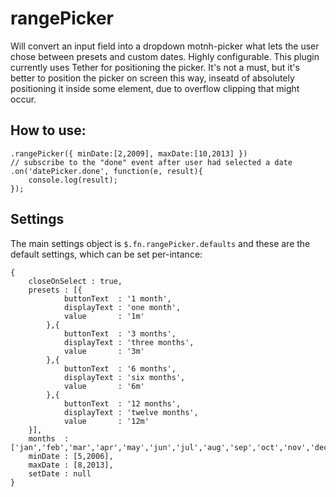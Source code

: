 rangePicker
========

Will convert an input field into a dropdown motnh-picker what lets the user chose between presets and custom dates.
Highly configurable. This plugin currently uses Tether for positioning the picker. It's not a must, but it's better
to position the picker on screen this way, inseatd of absolutely positioning it inside some element, due to overflow clipping
that might occur.

## How to use:
    .rangePicker({ minDate:[2,2009], maxDate:[10,2013] })
    // subscribe to the "done" event after user had selected a date
    .on('datePicker.done', function(e, result){
        console.log(result);
    });


## Settings

The main settings object is `$.fn.rangePicker.defaults` and these are the default settings, which can be set per-intance:

    {
        closeOnSelect : true,
        presets : [{
                buttonText  : '1 month',
                displayText : 'one month',
                value       : '1m'
            },{
                buttonText  : '3 months',
                displayText : 'three months',
                value       : '3m'
            },{
                buttonText  : '6 months',
                displayText : 'six months',
                value       : '6m'
            },{
                buttonText  : '12 months',
                displayText : 'twelve months',
                value       : '12m'
        }],
        months  : ['jan','feb','mar','apr','may','jun','jul','aug','sep','oct','nov','dec'],
        minDate : [5,2006],
        maxDate : [8,2013],
        setDate : null
    }